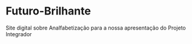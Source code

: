 # Futuro-Brilhante
Site digital sobre Analfabetização para a nossa apresentação do Projeto Integrador
